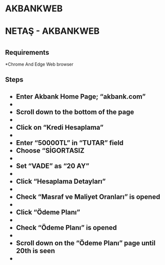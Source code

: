 # AKBANKWEB
  <h1>NETAŞ - AKBANKWEB<h1/>

  <h2>Requirements</h2>
    *Chrome And Edge Web browser

  <h2>Steps<h2/>

  <ul>
    <li>
      Enter Akbank Home Page; “akbank.com” 
    <li/>
    <li>
       Scroll down to the bottom of the page
    <li/>
    <li>
       Click on “Kredi Hesaplama”
    <li/>
    <li>
      Enter “50000TL” in “TUTAR” field
    </li>
    <li>
      Choose “SİGORTASIZ
    <li/>
    <li>
      Set “VADE” as “20 AY”
    <li/>
    <li>
      Click “Hesaplama Detayları”
    <li/>
    <li>
      Check “Masraf ve Maliyet Oranları” is opened
    <li/>
    <li>
      Click “Ödeme Planı”
    <li/>  
    <li>
      Check “Ödeme Planı” is opened
    <li/>
    <li>
      Scroll down on the “Ödeme Planı” page until 20th is seen
    <li/>
  <ul/>
